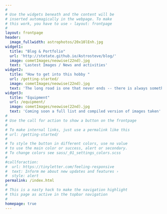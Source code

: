 ```yaml
---
#
# Use the widgets beneath and the content will be
# inserted automagically in the webpage. To make
# this work, you have to use › layout: frontpage
#
layout: frontpage
header:
  image_fullwidth: astrophotos/20x10lEnh.jpg
widget1:
  title: "Blog & Portfolio"
  url: 'http://stetate.github.io/Astrosteve/blog/'
  image: cometImages/neowise(22nd).jpg
  text: 'Lastest Images / News and activities'
widget2:
  title: "How to get into this hobby "
  url: /getting-started/
  image: cometImages/neowise(22nd).jpg
  text: 'The long road is one that never ends -- there is always something new to work on and learn'
widget3:
  title: "Equipment"
  url: /equipment/
  image: cometImages/neowise(22nd).jpg
  text: 'Coming soon a full list and compiled version of images taken'
#
# Use the call for action to show a button on the frontpage
#
# To make internal links, just use a permalink like this
# url: /getting-started/
#
# To style the button in different colors, use no value
# to use the main color or success, alert or secondary.
# To change colors see sass/_01_settings_colors.scss
#
#callforaction:
#  url: https://tinyletter.com/feeling-responsive
#  text: Inform me about new updates and features ›
#  style: alert
permalink: /index.html
#
# This is a nasty hack to make the navigation highlight
# this page as active in the topbar navigation
#
homepage: true
---
```


